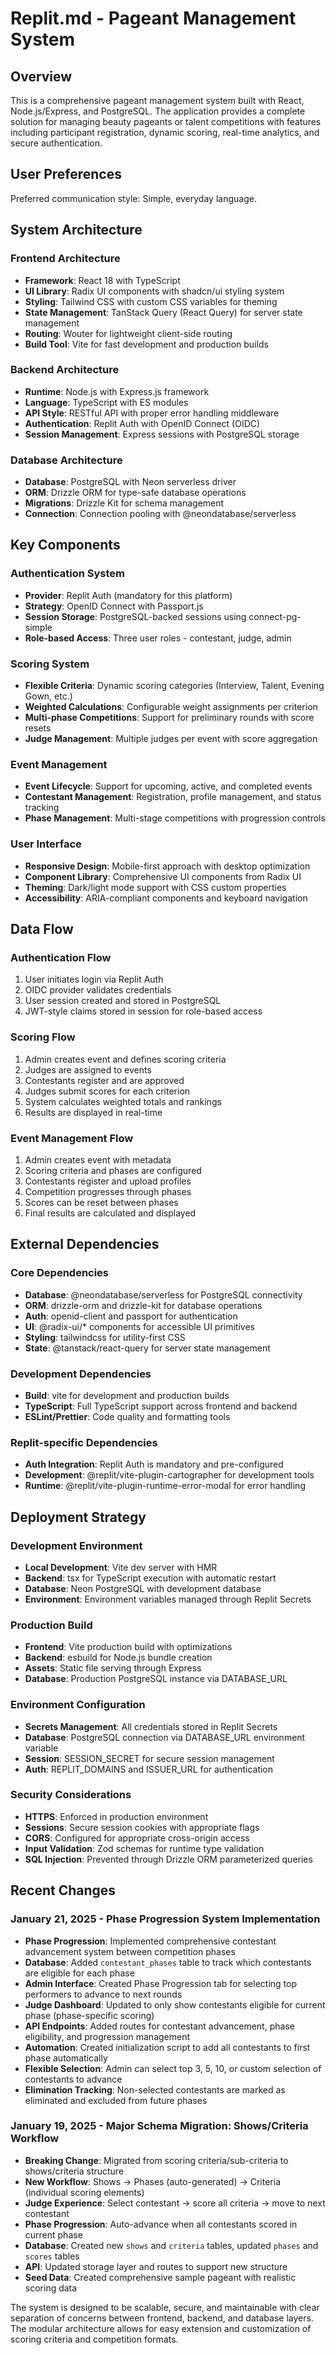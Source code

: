 # Replit.md - Pageant Management System

## Overview

This is a comprehensive pageant management system built with React, Node.js/Express, and PostgreSQL. The application provides a complete solution for managing beauty pageants or talent competitions with features including participant registration, dynamic scoring, real-time analytics, and secure authentication.

## User Preferences

Preferred communication style: Simple, everyday language.

## System Architecture

### Frontend Architecture
- **Framework**: React 18 with TypeScript
- **UI Library**: Radix UI components with shadcn/ui styling system
- **Styling**: Tailwind CSS with custom CSS variables for theming
- **State Management**: TanStack Query (React Query) for server state management
- **Routing**: Wouter for lightweight client-side routing
- **Build Tool**: Vite for fast development and production builds

### Backend Architecture
- **Runtime**: Node.js with Express.js framework
- **Language**: TypeScript with ES modules
- **API Style**: RESTful API with proper error handling middleware
- **Authentication**: Replit Auth with OpenID Connect (OIDC)
- **Session Management**: Express sessions with PostgreSQL storage

### Database Architecture
- **Database**: PostgreSQL with Neon serverless driver
- **ORM**: Drizzle ORM for type-safe database operations
- **Migrations**: Drizzle Kit for schema management
- **Connection**: Connection pooling with @neondatabase/serverless

## Key Components

### Authentication System
- **Provider**: Replit Auth (mandatory for this platform)
- **Strategy**: OpenID Connect with Passport.js
- **Session Storage**: PostgreSQL-backed sessions using connect-pg-simple
- **Role-based Access**: Three user roles - contestant, judge, admin

### Scoring System
- **Flexible Criteria**: Dynamic scoring categories (Interview, Talent, Evening Gown, etc.)
- **Weighted Calculations**: Configurable weight assignments per criterion
- **Multi-phase Competitions**: Support for preliminary rounds with score resets
- **Judge Management**: Multiple judges per event with score aggregation

### Event Management
- **Event Lifecycle**: Support for upcoming, active, and completed events
- **Contestant Management**: Registration, profile management, and status tracking
- **Phase Management**: Multi-stage competitions with progression controls

### User Interface
- **Responsive Design**: Mobile-first approach with desktop optimization
- **Component Library**: Comprehensive UI components from Radix UI
- **Theming**: Dark/light mode support with CSS custom properties
- **Accessibility**: ARIA-compliant components and keyboard navigation

## Data Flow

### Authentication Flow
1. User initiates login via Replit Auth
2. OIDC provider validates credentials
3. User session created and stored in PostgreSQL
4. JWT-style claims stored in session for role-based access

### Scoring Flow
1. Admin creates event and defines scoring criteria
2. Judges are assigned to events
3. Contestants register and are approved
4. Judges submit scores for each criterion
5. System calculates weighted totals and rankings
6. Results are displayed in real-time

### Event Management Flow
1. Admin creates event with metadata
2. Scoring criteria and phases are configured
3. Contestants register and upload profiles
4. Competition progresses through phases
5. Scores can be reset between phases
6. Final results are calculated and displayed

## External Dependencies

### Core Dependencies
- **Database**: @neondatabase/serverless for PostgreSQL connectivity
- **ORM**: drizzle-orm and drizzle-kit for database operations
- **Auth**: openid-client and passport for authentication
- **UI**: @radix-ui/* components for accessible UI primitives
- **Styling**: tailwindcss for utility-first CSS
- **State**: @tanstack/react-query for server state management

### Development Dependencies
- **Build**: vite for development and production builds
- **TypeScript**: Full TypeScript support across frontend and backend
- **ESLint/Prettier**: Code quality and formatting tools

### Replit-specific Dependencies
- **Auth Integration**: Replit Auth is mandatory and pre-configured
- **Development**: @replit/vite-plugin-cartographer for development tools
- **Runtime**: @replit/vite-plugin-runtime-error-modal for error handling

## Deployment Strategy

### Development Environment
- **Local Development**: Vite dev server with HMR
- **Backend**: tsx for TypeScript execution with automatic restart
- **Database**: Neon PostgreSQL with development database
- **Environment**: Environment variables managed through Replit Secrets

### Production Build
- **Frontend**: Vite production build with optimizations
- **Backend**: esbuild for Node.js bundle creation
- **Assets**: Static file serving through Express
- **Database**: Production PostgreSQL instance via DATABASE_URL

### Environment Configuration
- **Secrets Management**: All credentials stored in Replit Secrets
- **Database**: PostgreSQL connection via DATABASE_URL environment variable
- **Session**: SESSION_SECRET for secure session management
- **Auth**: REPLIT_DOMAINS and ISSUER_URL for authentication

### Security Considerations
- **HTTPS**: Enforced in production environment
- **Sessions**: Secure session cookies with appropriate flags
- **CORS**: Configured for appropriate cross-origin access
- **Input Validation**: Zod schemas for runtime type validation
- **SQL Injection**: Prevented through Drizzle ORM parameterized queries

## Recent Changes

### January 21, 2025 - Phase Progression System Implementation
- **Phase Progression**: Implemented comprehensive contestant advancement system between competition phases
- **Database**: Added `contestant_phases` table to track which contestants are eligible for each phase
- **Admin Interface**: Created Phase Progression tab for selecting top performers to advance to next rounds
- **Judge Dashboard**: Updated to only show contestants eligible for current phase (phase-specific scoring)
- **API Endpoints**: Added routes for contestant advancement, phase eligibility, and progression management
- **Automation**: Created initialization script to add all contestants to first phase automatically
- **Flexible Selection**: Admin can select top 3, 5, 10, or custom selection of contestants to advance
- **Elimination Tracking**: Non-selected contestants are marked as eliminated and excluded from future phases

### January 19, 2025 - Major Schema Migration: Shows/Criteria Workflow
- **Breaking Change**: Migrated from scoring criteria/sub-criteria to shows/criteria structure
- **New Workflow**: Shows → Phases (auto-generated) → Criteria (individual scoring elements)
- **Judge Experience**: Select contestant → score all criteria → move to next contestant
- **Phase Progression**: Auto-advance when all contestants scored in current phase
- **Database**: Created new `shows` and `criteria` tables, updated `phases` and `scores` tables
- **API**: Updated storage layer and routes to support new structure
- **Seed Data**: Created comprehensive sample pageant with realistic scoring data

The system is designed to be scalable, secure, and maintainable with clear separation of concerns between frontend, backend, and database layers. The modular architecture allows for easy extension and customization of scoring criteria and competition formats.